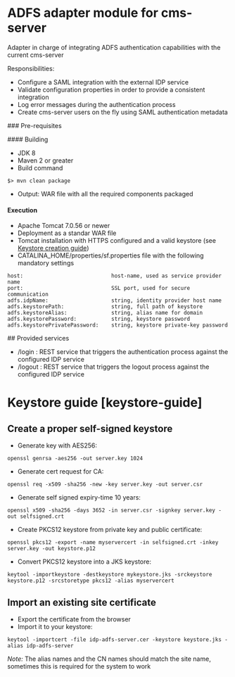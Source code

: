 # ADFS adapter module for cms-server

Adapter in charge of integrating ADFS authentication capabilities
with the current cms-server

Responsibilities:

- Configure a SAML integration with the external IDP service
- Validate configuration properties in order to provide a consistent integration
- Log error messages during the authentication process
- Create cms-server users on the fly using SAML authentication metadata

### Pre-requisites

#### Building
- JDK 8
- Maven 2 or greater
- Build command
```
$> mvn clean package
```
- Output: WAR file with all the required components packaged

#### Execution

- Apache Tomcat 7.0.56 or newer
- Deployment as a standar WAR file
- Tomcat installation with HTTPS configured and a valid keystore (see [Keystore creation guide](#keystore-guide))
- CATALINA_HOME/properties/sf.properties file with the following mandatory settings
```
host:                            host-name, used as service provider name
port:                            SSL port, used for secure communication
adfs.idpName:                    string, identity provider host name
adfs.keystorePath:               string, full path of keystore
adfs.keystoreAlias:              string, alias name for domain
adfs.keystorePassword:           string, keystore password
adfs.keystorePrivatePassword:    string, keystore private-key password
```

## Provided services

- /login    : REST service that triggers the authentication process against the configured IDP service
- /logout   : REST service that triggers the logout process against the configured IDP service


# Keystore guide [keystore-guide]

## Create a proper self-signed keystore

-  Generate key with AES256:
```
openssl genrsa -aes256 -out server.key 1024
```

-  Generate cert request for CA:
```
openssl req -x509 -sha256 -new -key server.key -out server.csr
```

- Generate self signed expiry-time 10 years:
```
openssl x509 -sha256 -days 3652 -in server.csr -signkey server.key -out selfsigned.crt
```

-  Create PKCS12 keystore from private key and public certificate:
```
openssl pkcs12 -export -name myservercert -in selfsigned.crt -inkey server.key -out keystore.p12
```

-  Convert PKCS12 keystore into a JKS keystore:
```
keytool -importkeystore -destkeystore mykeystore.jks -srckeystore keystore.p12 -srcstoretype pkcs12 -alias myservercert
```

## Import an existing site certificate

- Export the certificate from the browser
- Import it to your keystore:
```
keytool -importcert -file idp-adfs-server.cer -keystore keystore.jks -alias idp-adfs-server
```

*Note:* The alias names and the CN names should match the site name, sometimes this is required for the system to work


